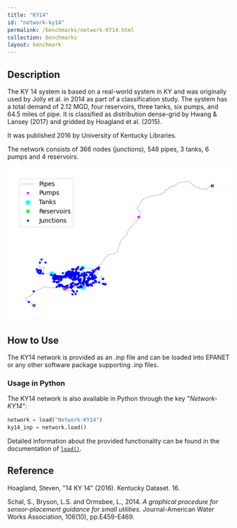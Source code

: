 ```yaml
---
title: "KY14"
id: "network-ky14"
permalink: /benchmarks/network-KY14.html
collection: benchmarks
layout: benchmark
---
```



## Description

The KY 14 system is based on a real-world system in KY and was originally used by Jolly et al. in 2014 as part of a
classification study. The system has a total demand of 2.12 MGD, four reservoirs, three tanks, six pumps, and 64.5 miles
of pipe. It is classified as distribution dense-grid by Hwang & Lansey (2017) and gridded by Hoagland et al. (2015).

It was published 2016 by University of Kentucky Libraries.

The network consists of 366 nodes (junctions), 548 pipes, 3 tanks, 6 pumps and 4 reservoirs.

<img src="../static/benchmarks/network-ky14/ky14_plot.png"/>

## How to Use

The KY14 network is provided as an .inp file and can be loaded into EPANET or any other software package
supporting .inp files.

### Usage in Python

The KY14 network is also available in Python through the key "*Network-KY14*":
```python
network = load("Network-KY14")
ky14_inp = network.load()
```

Detailed information about the provided functionality can be found in the documentation of
[`load()`](https://waterbenchmarkhub.readthedocs.io/en/latest/water_benchmark_hub.networks.html#water_benchmark_hub.networks.networks.KY14.load).


## Reference

Hoagland, Steven, "14 KY 14" (2016). Kentucky Dataset. 16.
[<i class="bi bi-link"></i>](https://uknowledge.uky.edu/wdst/16)

Schal, S., Bryson, L.S. and Ormsbee, L., 2014. *A graphical procedure for sensor-placement guidance for small utilities.*
Journal-American Water Works Association, 106(10), pp.E459-E469.
[<i class="bi bi-link"></i>](https://doi.org/10.5942/JAWWA.2014.106.0093)

